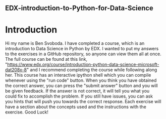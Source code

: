  ## EDX-introduction-to-Python-for-Data-Science
 # Introduction
  Hi my name is Ben Svoboda. I have completed a course, which is an introduction to Data Science in Python by EDX. I wanted to put my answers to the exercises in a GitHub repository, so anyone can view them all at once. The full course can be found at this link, "https://www.edx.org/course/introduction-python-data-science-microsoft-dat208x-8" and I recommend completing the course while following along her. This course has an interactive ipython shell which you can compile whenever using the "run code" button. When you think you have obtained the correct answer, you can press the "submit answer" button and you will be given feedback. If the answer is not correct, it will tell you what you could fix to accomplish the problem. If you still have issues, you can ask you hints that will push you towards the correct response. Each exercise will have a section about the concepts used and the instructions with the exercise. Good Luck!
  
